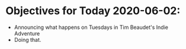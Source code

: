 # Objectives for Today 2020-06-02:

- Announcing what happens on Tuesdays in Tim Beaudet's Indie Adventure
- Doing that.
